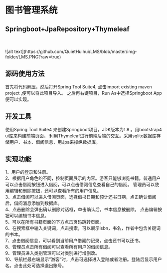 
# 图书管理系统




## Springboot+JpaRepository+Thymeleaf
</br>
</br>
![alt text](https://github.com/QuietHuihui/LMS/blob/master/img-folder/LMS.PNG?raw=true)


## 源码使用方法
首先将代码解压，然后打开Spring Tool Suite4, 点击import existing maven project ,便可以将此项目导入。 之后再右键项目，Run As中选择Springboot App便可以实现。


## 开发工具
使用Spring Tool Suite4 来创建Springboot项目，JDK版本为1.8 。用bootstrap4 ui库来构建前端页面， 利用Thymeleaf进行前端后端的交互。采用sqlite数据库存储用户、书本、借阅信息，用Jpa来操纵数据库。
## 实现功能
1、用户的登录和注册。</br>
2、根据用户角色的不同，控制页面展示的内容。游客只能够浏览书籍。普通用户可以点击借阅按钮进入借阅，可以点击借阅信息查看自己的借阅。
管理员可以使用编辑和删除按钮，还可以查看所有的用户信息。</br>
3、点击借阅可以进入借阅页面，选择借书日期和预计还书日期，点击确认借阅后，借阅消息添加到数据库。</br>
4、点击删除会弹出确认删除对话框，单击确认后，书本信息被删除。
点击编辑按钮可以编辑书本信息。</br>
5、可以在所有书籍页面的下方点击页码跳转页面。</br>
6、在搜索框中输入关键词，点击搜索，可以展示isbn，书名，作者中包含关键词的书本。</br>
7、点击借阅信息，可以看到当前用户借阅的记录，点击还书可以还书。</br>
8、管理员点击所有借阅可以查看所有用户的借阅信息。</br>
9、管理员进入类别管理可以对类别进行增删改。</br>
10、导航栏最右端显示”游客“时，点击可选择进入登陆或者注册。登陆后显示用户名，点击此处可选择退出账号。

